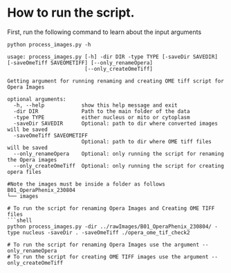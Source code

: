 # How to run the script.

First, run the following command to learn about the input arguments

```shell
python process_images.py -h

usage: process_images.py [-h] -dir DIR -type TYPE [-saveDir SAVEDIR] [-saveOmeTiff SAVEOMETIFF] [--only_renameOpera]
                         [--only_createOmeTiff]

Getting argument for running renaming and creating OME tiff script for Opera Images

optional arguments:
  -h, --help            show this help message and exit
  -dir DIR              Path to the main folder of the data
  -type TYPE            either nucleus or mito or cytoplasm
  -saveDir SAVEDIR      Optional: path to dir where converted images will be saved
  -saveOmeTiff SAVEOMETIFF
                        Optional: path to dir where OME tiff files will be saved
  --only_renameOpera    Optional: only running the script for renaming the Opera images
  --only_createOmeTiff  Optional: only running the script for creating opera files

#Note the images must be inside a folder as follows
B01_OperaPhenix_230804
└── images

# To run the script for renaming Opera Images and Creating OME TIFF files
```shell
python process_images.py -dir ../rawImages/B01_OperaPhenix_230804/ -type nucleus -saveDir . -saveOmeTiff ./opera_ome_tif_check2 

# To run the script for renaming Opera Images use the argument --only_renameOpera 
# To run the script for creating OME TIFF images use the argument --only_createOmeTiff


